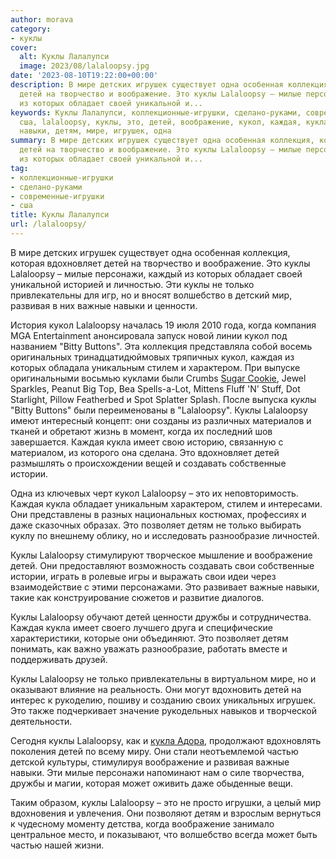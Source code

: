 ```yaml
---
author: morava
category:
- куклы
cover:
  alt: Куклы Лалалупси
  image: 2023/08/lalaloopsy.jpg
date: '2023-08-10T19:22:00+00:00'
description: В мире детских игрушек существует одна особенная коллекция, которая вдохновляет
  детей на творчество и воображение. Это куклы Lalaloopsy – милые персонажи, каждый
  из которых обладает своей уникальной и...
keywords: Куклы Лалалупси, коллекционные-игрушки, сделано-руками, современные-игрушки,
  сша, lalaloopsy, куклы, это, детей, воображение, кукол, каждая, кукла, только, важные,
  навыки, детям, мире, игрушек, одна
summary: В мире детских игрушек существует одна особенная коллекция, которая вдохновляет
  детей на творчество и воображение. Это куклы Lalaloopsy – милые персонажи, каждый
  из которых обладает своей уникальной и...
tag:
- коллекционные-игрушки
- сделано-руками
- современные-игрушки
- сша
title: Куклы Лалалупси
url: /lalaloopsy/
---
```


В мире детских игрушек существует одна особенная коллекция, которая вдохновляет детей на творчество и воображение. Это куклы Lalaloopsy – милые персонажи, каждый из которых обладает своей уникальной историей и личностью. Эти куклы не только привлекательны для игр, но и вносят волшебство в детский мир, развивая в них важные навыки и ценности.

История кукол Lalaloopsy началась 19 июля 2010 года, когда компания MGA Entertainment анонсировала запуск новой линии кукол под названием "Bitty Buttons". Эта коллекция представляла собой восемь оригинальных тринадцатидюймовых тряпичных кукол, каждая из которых обладала уникальным стилем и характером. При выпуске оригинальными восьмью куклами были Crumbs [Sugar Cookie](https://www.adora.ru/kukla_crumbs_sugar_cookie/), Jewel Sparkles, Peanut Big Top, Bea Spells-a-Lot, Mittens Fluff 'N' Stuff, Dot Starlight, Pillow Featherbed и Spot Splatter Splash. После выпуска куклы "Bitty Buttons" были переименованы в "Lalaloopsy". Куклы Lalaloopsy имеют интересный концепт: они созданы из различных материалов и тканей и обретают жизнь в момент, когда их последний шов завершается. Каждая кукла имеет свою историю, связанную с материалом, из которого она сделана. Это вдохновляет детей размышлять о происхождении вещей и создавать собственные истории.

Одна из ключевых черт кукол Lalaloopsy – это их неповторимость. Каждая кукла обладает уникальным характером, стилем и интересами. Они представлены в разных национальных костюмах, профессиях и даже сказочных образах. Это позволяет детям не только выбирать куклу по внешнему облику, но и исследовать разнообразие личностей.

Куклы Lalaloopsy стимулируют творческое мышление и воображение детей. Они предоставляют возможность создавать свои собственные истории, играть в ролевые игры и выражать свои идеи через взаимодействие с этими персонажами. Это развивает важные навыки, такие как конструирование сюжетов и развитие диалогов.

Куклы Lalaloopsy обучают детей ценности дружбы и сотрудничества. Каждая кукла имеет своего лучшего друга и специфические характеристики, которые они объединяют. Это позволяет детям понимать, как важно уважать разнообразие, работать вместе и поддерживать друзей.

Куклы Lalaloopsy не только привлекательны в виртуальном мире, но и оказывают влияние на реальность. Они могут вдохновить детей на интерес к рукоделию, пошиву и созданию своих уникальных игрушек. Это также подчеркивает значение рукодельных навыков и творческой деятельности.

Сегодня куклы Lalaloopsy, как и [кукла Адора](https://www.adora.ru/kukla-adora/573/), продолжают вдохновлять поколения детей по всему миру. Они стали неотъемлемой частью детской культуры, стимулируя воображение и развивая важные навыки. Эти милые персонажи напоминают нам о силе творчества, дружбы и магии, которая может оживить даже обыденные вещи.

Таким образом, куклы Lalaloopsy – это не просто игрушки, а целый мир вдохновения и увлечения. Они позволяют детям и взрослым вернуться к чудесному моменту детства, когда воображение занимало центральное место, и показывают, что волшебство всегда может быть частью нашей жизни.